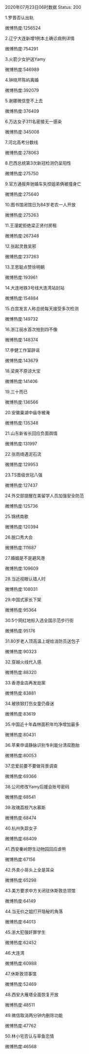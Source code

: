 2020年07月23日06时数据
Status: 200

1.罗晋否认出轨

微博热度:1256524

2.辽宁大连新增1例本土确诊病例详情

微博热度:754291

3.火箭少女护送Yamy

微博热度:546989

4.钟晓芹陈屿离婚

微博热度:392079

5.谢娜微信登不上去

微博热度:376409

6.万达女子311名密接无一感染

微博热度:345008

7.河北高考分数线

微博热度:278063

8.巴西总统第3次新冠检测仍呈阳性

微博热度:275750

9.官方通报奔驰婚车失控姐弟俩被撞身亡

微博热度:275640

10.图书馆闭馆日为84岁老农一人开放

微博热度:275263

11.王漫妮拒绝梁正贤付房租

微博热度:267348

12.张起灵救吴邪

微博热度:237263

13.王思聪点赞徐明朝

微博热度:193961

14.大连地铁3号线大连湾站封站

微博热度:154884

15.白宫发言人称总统每天接受多次检测

微博热度:149732

16.浙江丽水首次拍到四不像

微博热度:148374

17.李健工作室辟谣

微博热度:143679

18.梁爽不原谅大宝

微博热度:141406

19.三十而已

微博热度:136566

20.安徽巢湖中庙寺被淹

微博热度:135348

21.山东新省长回应负面舆情

微博热度:131997

22.张雨绮遇泥石流

微博热度:129953

23.TS晋级世冠八强

微博热度:127437

24.外交部提醒在美留学人员加强安全防范

微博热度:125736

25.锦绣南歌

微博热度:120394

26.脱口秀大会

微博热度:111687

27.婚姻是不是避风港

微博热度:109609

28.当近视眼认错人时

微博热度:108031

29.中国式家长下架

微博热度:95364

30.5个网红地标入选全国示范步行街

微博热度:95176

31.80岁老人顶高温上堤给消防员送包子

微博热度:90323

32.穿越火线代入感

微博热度:88320

33.香港金店再发劫案

微博热度:83881

34.被铁锨打伤女童仍昏迷

微博热度:83619

35.中国近十年森林面积年均净增加最多

微博热度:80431

36.苹果申请静脉识别专利能分清双胞胎

微博热度:80053

37.恋爱前要不要做背景调查

微博热度:69366

38.公司修改Yamy后援会账号密码

微博热度:68541

39.玫瑰荔枝汽水慕斯

微博热度:68474

40.杭州失踪女子

微博热度:68409

41.西安秦岭野生动物园回应虐熊

微博热度:67156

42.外卖小哥头上全是耳朵

微博热度:65298

43.美方要求中方关闭驻休斯敦总领馆

微博热度:64149

44.当无价之姐打开隐秘的角落

微博热度:64013

45.浙大犯强奸罪学生

微博热度:62452

46.大连湾

微博热度:60988

47.休斯敦领事馆

微博热度:52469

48.西安大雁塔全面恢复开放

微博热度:48511

49.微信取消两分钟内删除功能

微博热度:47762

50.林小宅否认与草鱼恋情

微博热度:46568


